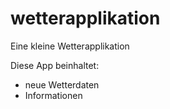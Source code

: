 wetterapplikation
=================

Eine kleine Wetterapplikation

Diese App beinhaltet:

- neue Wetterdaten
- Informationen
